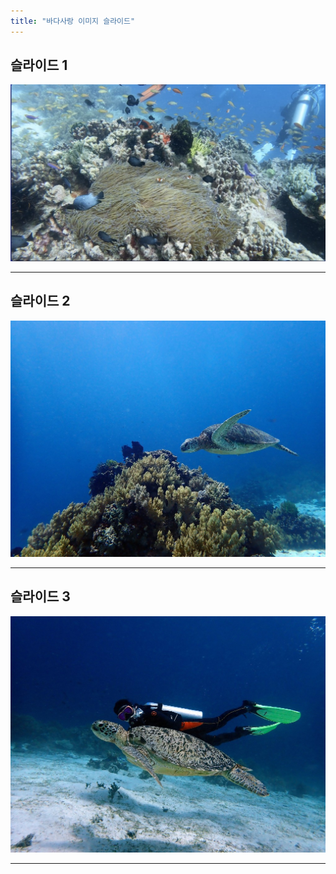 ```yaml
---
title: "바다사랑 이미지 슬라이드"
---
```


## 슬라이드 1

![Image 1](../assets/media/sea1.png)

---

## 슬라이드 2

![Image 2](../assets/media/sea2.jpeg)

---

## 슬라이드 3

![Image 3](../assets/media/sea3.jpeg)

---
